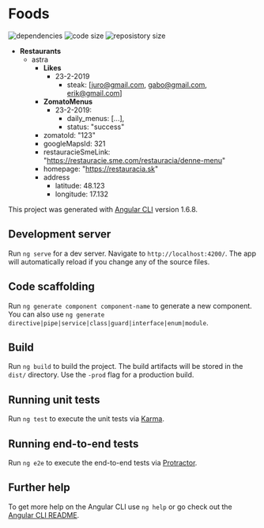 # Foods

![dependencies](https://img.shields.io/david/g43riko/foods?style=flat-square)
![code size](https://img.shields.io/github/languages/code-size/g43riko/foods)
![reposistory size](https://img.shields.io/github/repo-size/g43riko/foods)
- **Restaurants**
    - astra
        - **Likes**
            - 23-2-2019
                - steak: [juro@gmail.com, gabo@gmail.com, erik@gmail.com]
        - **ZomatoMenus**
            - 23-2-2019:
                - daily_menus: [...],
                - status: "success"
        - zomatoId: "123"
        - googleMapsId: 321
        - restauracieSmeLink: "https://restauracie.sme.com/restauracia/denne-menu"
        - homepage: "https://restauracia.sk"
        - address
            - latitude: 48.123
            - longitude: 17.132

This project was generated with [Angular CLI](https://github.com/angular/angular-cli) version 1.6.8.

## Development server

Run `ng serve` for a dev server. Navigate to `http://localhost:4200/`. The app will automatically reload if you change any of the source files.

## Code scaffolding

Run `ng generate component component-name` to generate a new component. You can also use `ng generate directive|pipe|service|class|guard|interface|enum|module`.

## Build

Run `ng build` to build the project. The build artifacts will be stored in the `dist/` directory. Use the `-prod` flag for a production build.

## Running unit tests

Run `ng test` to execute the unit tests via [Karma](https://karma-runner.github.io).

## Running end-to-end tests

Run `ng e2e` to execute the end-to-end tests via [Protractor](http://www.protractortest.org/).

## Further help

To get more help on the Angular CLI use `ng help` or go check out the [Angular CLI README](https://github.com/angular/angular-cli/blob/master/README.md).
